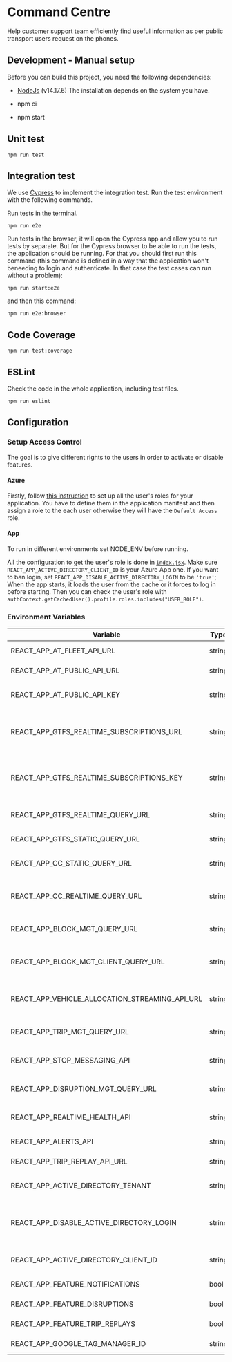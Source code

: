 # Command Centre

Help customer support team efficiently find useful information as per public transport users request on the phones.

## Development - Manual setup

Before you can build this project, you need the following dependencies:

* [NodeJs](https://nodejs.org/en/) (v14.17.6) The installation depends on the system you have.

* npm ci
* npm start

## Unit test

```
npm run test
```

## Integration test

We use [Cypress](https://www.cypress.io/) to implement the integration test. Run the test environment with the following commands.

Run tests in the terminal.

```
npm run e2e
```

Run tests in the browser, it will open the Cypress app and allow you to run tests by separate.
But for the Cypress browser to be able to run the tests, the application should be running. For that
you should first run this command (this command is defined in a way that the application won't beneeding to login and authenticate. In that case the test cases can run without a problem):
```
npm run start:e2e
```
and then this command:
```
npm run e2e:browser
```

## Code Coverage

```
npm run test:coverage
```

## ESLint
Check the code in the whole application, including test files.

```
npm run eslint
```

## Configuration

### Setup Access Control

The goal is to give different rights to the users in order to activate or disable features.

#### Azure

Firstly, follow [this instruction](https://docs.microsoft.com/en-us/azure/architecture/multitenant-identity/app-roles#roles-using-azure-ad-app-roles) to set up all the user's roles for your application. You have to define them in the application manifest and then assign a role to the each user otherwise they will have the `Default Access` role.

#### App

To run in different environments set NODE_ENV before running.

All the configuration to get the user's role is done in [`index.jsx`](./src/index.jsx). Make sure `REACT_APP_ACTIVE_DIRECTORY_CLIENT_ID` is your Azure App one.
If you want to ban login, set `REACT_APP_DISABLE_ACTIVE_DIRECTORY_LOGIN` to be `'true'`;  
When the app starts, it loads the user from the cache or it forces to log in before starting. Then you can check the user's role with  `authContext.getCachedUser().profile.roles.includes("USER_ROLE")`.


### Environment Variables
| Variable                                      |Type| Description                                         |
|-----------------------------------------------|----|-----------------------------------------------------|
| REACT_APP_AT_FLEET_API_URL                    | string | Fleet API URL                                   |
| REACT_APP_AT_PUBLIC_API_URL                   | string | AT public API URL                               |
| REACT_APP_AT_PUBLIC_API_KEY                   | string | AT public API access key                        |
| REACT_APP_GTFS_REALTIME_SUBSCRIPTIONS_URL     | string | GTFS realtime WebSocket subscription URL        |
| REACT_APP_GTFS_REALTIME_SUBSCRIPTIONS_KEY     | string | GTFS realtime WebSocket subscription access key |
| REACT_APP_GTFS_REALTIME_QUERY_URL             | string | GTFS realtime API URL                           |
| REACT_APP_GTFS_STATIC_QUERY_URL               | string | GTFS static API                                 |
| REACT_APP_CC_STATIC_QUERY_URL                 | string | Command Centre static API URL                   |
| REACT_APP_CC_REALTIME_QUERY_URL               | string | Command Centre realtime API URL                 |
| REACT_APP_BLOCK_MGT_QUERY_URL                 | string | Block management API URL                        |
| REACT_APP_BLOCK_MGT_CLIENT_QUERY_URL          | string | Block management client API URL                 |
| REACT_APP_VEHICLE_ALLOCATION_STREAMING_API_URL| string | Vehicle allocation WebSocket API URL            |
| REACT_APP_TRIP_MGT_QUERY_URL                  | string | Trip management API URL                         |
| REACT_APP_STOP_MESSAGING_API                  | string | Stop messaging API URL                          |
| REACT_APP_DISRUPTION_MGT_QUERY_URL            | string | Disruption management API URL                   |
| REACT_APP_REALTIME_HEALTH_API                 | string | Realtime health API URL                         |
| REACT_APP_ALERTS_API                          | string | Alerts API URL                                  |
| REACT_APP_TRIP_REPLAY_API_URL                 | string | Trip replay API URL                             |
| REACT_APP_ACTIVE_DIRECTORY_TENANT             | string | Active directory tenant                         |
| REACT_APP_DISABLE_ACTIVE_DIRECTORY_LOGIN      | string | 'true' to disable Active directory login        /
| REACT_APP_ACTIVE_DIRECTORY_CLIENT_ID          | string | Active directory client ID                      |
| REACT_APP_FEATURE_NOTIFICATIONS               | bool   | Turn on notifications                           |
| REACT_APP_FEATURE_DISRUPTIONS                 | bool   | Turn on disruptions                             |
| REACT_APP_FEATURE_TRIP_REPLAYS                | bool   | Turn on trip replays                            |
| REACT_APP_GOOGLE_TAG_MANAGER_ID               | string | Google Tag Manager ID                           |
